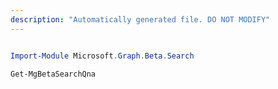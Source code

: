 ```yaml
---
description: "Automatically generated file. DO NOT MODIFY"
---
```


```powershell

Import-Module Microsoft.Graph.Beta.Search

Get-MgBetaSearchQna

```